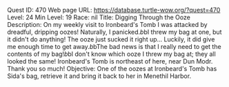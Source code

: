 Quest ID: 470
Web page URL: https://database.turtle-wow.org/?quest=470
Level: 24
Min Level: 19
Race: nil
Title: Digging Through the Ooze
Description: On my weekly visit to Ironbeard's Tomb I was attacked by dreadful, dripping oozes! Naturally, I panicked.$b$bI threw my bag at one, but it didn't do anything! The ooze just sucked it right up... Luckily, it did give me enough time to get away.$b$bThe bad news is that I really need to get the contents of my bag!$b$bI don't know which ooze I threw my bag at; they all looked the same! Ironbeard's Tomb is northeast of here, near Dun Modr. Thank you so much!
Objective: One of the oozes at Ironbeard's Tomb has Sida's bag, retrieve it and bring it back to her in Menethil Harbor.
